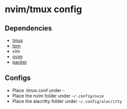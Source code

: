 # nvim/tmux config

## Dependencies

- [tmux](https://github.com/tmux/tmux/wiki/Installing)
- [tpm](https://github.com/tmux-plugins/tpm#installation)
- vim
- [nvim](https://github.com/neovim/neovim/blob/master/INSTALL.md)
- [packer](https://github.com/wbthomason/packer.nvim)

## Configs

- Place .tmux.conf under `~`
- Place the nvim folder under `~/.config/nvim`
- Place the alacritty folder under `~/.config/alacritty`
